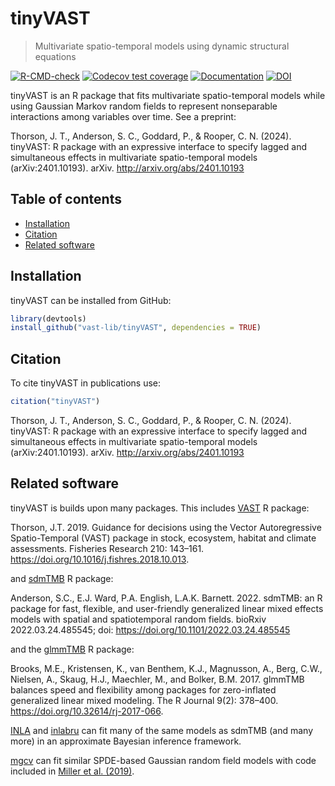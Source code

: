 
<!-- README.md is generated from README.Rmd. Please edit that file -->

# tinyVAST

> Multivariate spatio-temporal models using dynamic structural equations

<!-- badges: start -->
[![R-CMD-check](https://github.com/James-Thorson-NOAA/tinyVAST/actions/workflows/R-CMD-check.yaml/badge.svg)](https://github.com/James-Thorson-NOAA/tinyVAST/actions/workflows/R-CMD-check.yaml)
[![Codecov test coverage](https://codecov.io/gh/vast-lib/tinyVAST/branch/main/graph/badge.svg)](https://app.codecov.io/gh/vast-lib/tinyVAST?branch=main)
[![Documentation](https://img.shields.io/badge/documentation-tinyVAST-orange.svg?colorB=E91E63)](https://vast-lib.github.io/tinyVAST/)
[![DOI](https://zenodo.org/badge/704919773.svg)](https://doi.org/10.5281/zenodo.15001856)
<!-- badges: end -->

tinyVAST is an R package that fits multivariate spatio-temporal models while using Gaussian Markov random fields to represent nonseparable interactions among variables over time. See a preprint:

Thorson, J. T., Anderson, S. C., Goddard, P., & Rooper, C. N. (2024). tinyVAST: R package with an expressive interface to specify lagged and simultaneous effects in multivariate spatio-temporal models (arXiv:2401.10193). arXiv. http://arxiv.org/abs/2401.10193

## Table of contents

- [Installation](#installation)
- [Citation](#citation)
- [Related software](#related-software)

## Installation

tinyVAST can be installed from GitHub:

``` r
library(devtools)
install_github("vast-lib/tinyVAST", dependencies = TRUE)
```

## Citation

To cite tinyVAST in publications use:

``` r
citation("tinyVAST")
```

Thorson, J. T., Anderson, S. C., Goddard, P., & Rooper, C. N. (2024).
tinyVAST: R package with an expressive interface to specify lagged and
simultaneous effects in multivariate spatio-temporal models
(arXiv:2401.10193). arXiv. <http://arxiv.org/abs/2401.10193>

## Related software

tinyVAST is builds upon many packages. This includes
[VAST](https://github.com/James-Thorson-NOAA/VAST) R package:

Thorson, J.T. 2019. Guidance for decisions using the Vector
Autoregressive Spatio-Temporal (VAST) package in stock, ecosystem,
habitat and climate assessments. Fisheries Research 210: 143–161.
<https://doi.org/10.1016/j.fishres.2018.10.013>.

and [sdmTMB](https://github.com/pbs-assess/sdmTMB) R package:

Anderson, S.C., E.J. Ward, P.A. English, L.A.K. Barnett. 2022. sdmTMB:
an R package for fast, flexible, and user-friendly generalized linear
mixed effects models with spatial and spatiotemporal random fields.
bioRxiv 2022.03.24.485545; doi:
<https://doi.org/10.1101/2022.03.24.485545>

and the [glmmTMB](https://github.com/glmmTMB/glmmTMB) R package:

Brooks, M.E., Kristensen, K., van Benthem, K.J., Magnusson, A., Berg,
C.W., Nielsen, A., Skaug, H.J., Maechler, M., and Bolker, B.M. 2017.
glmmTMB balances speed and flexibility among packages for zero-inflated
generalized linear mixed modeling. The R Journal 9(2): 378–400.
<https://doi.org/10.32614/rj-2017-066>.

[INLA](https://www.r-inla.org/) and
[inlabru](https://sites.google.com/inlabru.org/inlabru) can fit many of
the same models as sdmTMB (and many more) in an approximate Bayesian
inference framework.

[mgcv](https://cran.r-project.org/package=mgcv) can fit similar
SPDE-based Gaussian random field models with code included in [Miller et
al. (2019)](https://doi.org/10.1007/s13253-019-00377-z).

